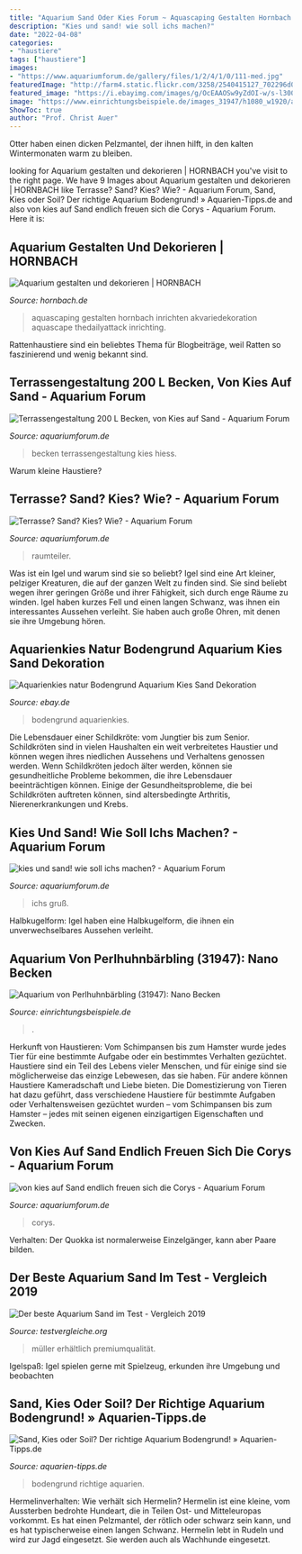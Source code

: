 ```yaml
---
title: "Aquarium Sand Oder Kies Forum ~ Aquascaping Gestalten Hornbach Inrichten Akvariedekoration Aquascape Thedailyattack Inrichting"
description: "Kies und sand! wie soll ichs machen?"
date: "2022-04-08"
categories:
- "haustiere"
tags: ["haustiere"]
images:
- "https://www.aquariumforum.de/gallery/files/1/2/4/1/0/111-med.jpg"
featuredImage: "http://farm4.static.flickr.com/3258/2540415127_702296d0c0_o.jpg"
featured_image: "https://i.ebayimg.com/images/g/OcEAAOSw9yZdOI-w/s-l300.jpg"
image: "https://www.einrichtungsbeispiele.de/images_31947/h1080_w1920/aquarium-nano-becken__dad6be2ce91f02ea65f3d7c3b4ad9441.jpg"
ShowToc: true
author: "Prof. Christ Auer"
---
```



Otter haben einen dicken Pelzmantel, der ihnen hilft, in den kalten Wintermonaten warm zu bleiben.

	

		
looking for Aquarium gestalten und dekorieren | HORNBACH you've visit to the right page. We have 9 Images about Aquarium gestalten und dekorieren | HORNBACH like Terrasse? Sand? Kies? Wie? - Aquarium Forum, Sand, Kies oder Soil? Der richtige Aquarium Bodengrund! » Aquarien-Tipps.de and also von kies auf Sand endlich freuen sich die Corys - Aquarium Forum. Here it is:
		
    
## Aquarium Gestalten Und Dekorieren | HORNBACH

<img loading=lazy src="https://cdn.hornbach.de/cmsm/de/chke2-1d/050ac91f01f60330d838a6950a5e08/aquascaping-inspiration-04-1200x800.jpg" onerror="this.onerror=null;this.src='https://tse2.mm.bing.net/th?id=OIP.HQUKyR8B9gMw2DimlQpeCAHaE8&amp;pid=15.1';" alt="Aquarium gestalten und dekorieren | HORNBACH">

_Source: hornbach.de_

>aquascaping gestalten hornbach inrichten akvariedekoration aquascape thedailyattack inrichting. 

	

Rattenhaustiere sind ein beliebtes Thema für Blogbeiträge, weil Ratten so faszinierend und wenig bekannt sind.

    
## Terrassengestaltung 200 L Becken, Von Kies Auf Sand - Aquarium Forum

<img loading=lazy src="https://www.aquariumforum.de/gallery/files/1/2/4/1/0/111-med.jpg" onerror="this.onerror=null;this.src='https://tse1.mm.bing.net/th?id=OIP.IeD-UCiURHaFhFpsSfsPbAHaFj&amp;pid=15.1';" alt="Terrassengestaltung 200 L Becken, von Kies auf Sand - Aquarium Forum">

_Source: aquariumforum.de_

>becken terrassengestaltung kies hiess. 

	

Warum kleine Haustiere?

    
## Terrasse? Sand? Kies? Wie? - Aquarium Forum

<img loading=lazy src="https://image-proxy.forumhome.com/b7c730b159fbfb8e972eec998a34c371f03a37f6?url=http:%2F%2Fwww.biotopforum.at%2Falbum%2Fdata%2Fmedia%2F3%2FArtbecken_08.jpg" onerror="this.onerror=null;this.src='https://tse4.mm.bing.net/th?id=OIP.ueeR8dMLt8vVI_RCg6X4twHaDS&amp;pid=15.1';" alt="Terrasse? Sand? Kies? Wie? - Aquarium Forum">

_Source: aquariumforum.de_

>raumteiler. 

	

Was ist ein Igel und warum sind sie so beliebt?
Igel sind eine Art kleiner, pelziger Kreaturen, die auf der ganzen Welt zu finden sind. Sie sind beliebt wegen ihrer geringen Größe und ihrer Fähigkeit, sich durch enge Räume zu winden. Igel haben kurzes Fell und einen langen Schwanz, was ihnen ein interessantes Aussehen verleiht. Sie haben auch große Ohren, mit denen sie ihre Umgebung hören.

    
## Aquarienkies Natur Bodengrund Aquarium Kies Sand Dekoration

<img loading=lazy src="https://i.ebayimg.com/images/g/OcEAAOSw9yZdOI-w/s-l300.jpg" onerror="this.onerror=null;this.src='https://tse1.mm.bing.net/th?id=OIP.RBXidC0DyEm1-vNcsJyTTAAAAA&amp;pid=15.1';" alt="Aquarienkies natur Bodengrund Aquarium Kies Sand Dekoration">

_Source: ebay.de_

>bodengrund aquarienkies. 

	

Die Lebensdauer einer Schildkröte: vom Jungtier bis zum Senior.
Schildkröten sind in vielen Haushalten ein weit verbreitetes Haustier und können wegen ihres niedlichen Aussehens und Verhaltens genossen werden. Wenn Schildkröten jedoch älter werden, können sie gesundheitliche Probleme bekommen, die ihre Lebensdauer beeinträchtigen können. Einige der Gesundheitsprobleme, die bei Schildkröten auftreten können, sind altersbedingte Arthritis, Nierenerkrankungen und Krebs.

    
## Kies Und Sand! Wie Soll Ichs Machen? - Aquarium Forum

<img loading=lazy src="http://farm4.static.flickr.com/3258/2540415127_702296d0c0_o.jpg" onerror="this.onerror=null;this.src='https://tse1.mm.bing.net/th?id=OIP.zir3mCYveD6dC0XSxgDaZgHaE7&amp;pid=15.1';" alt="kies und sand! wie soll ichs machen? - Aquarium Forum">

_Source: aquariumforum.de_

>ichs gruß. 

	

Halbkugelform: Igel haben eine Halbkugelform, die ihnen ein unverwechselbares Aussehen verleiht.

    
## Aquarium Von Perlhuhnbärbling (31947): Nano Becken

<img loading=lazy src="https://www.einrichtungsbeispiele.de/images_31947/h1080_w1920/aquarium-nano-becken__dad6be2ce91f02ea65f3d7c3b4ad9441.jpg" onerror="this.onerror=null;this.src='https://tse4.mm.bing.net/th?id=OIP.0Mlzqmfbo1_ThfR7u4-S3QHaFj&amp;pid=15.1';" alt="Aquarium von Perlhuhnbärbling (31947): Nano Becken">

_Source: einrichtungsbeispiele.de_

>. 

	

Herkunft von Haustieren: Vom Schimpansen bis zum Hamster wurde jedes Tier für eine bestimmte Aufgabe oder ein bestimmtes Verhalten gezüchtet.
Haustiere sind ein Teil des Lebens vieler Menschen, und für einige sind sie möglicherweise das einzige Lebewesen, das sie haben. Für andere können Haustiere Kameradschaft und Liebe bieten. Die Domestizierung von Tieren hat dazu geführt, dass verschiedene Haustiere für bestimmte Aufgaben oder Verhaltensweisen gezüchtet wurden – vom Schimpansen bis zum Hamster – jedes mit seinen eigenen einzigartigen Eigenschaften und Zwecken.

    
## Von Kies Auf Sand Endlich Freuen Sich Die Corys - Aquarium Forum

<img loading=lazy src="https://image-proxy.forumhome.com/7270edfdf017a34ec9d04be81e136afc5d547657?url=http:%2F%2Fimg.photobucket.com%2Falbums%2Fv437%2Fzwergganele%2Faquaristik%2FIMGP1457.jpg" onerror="this.onerror=null;this.src='https://tse3.mm.bing.net/th?id=OIP.XPsqhPzlomlXBNO-nN-xJQHaFg&amp;pid=15.1';" alt="von kies auf Sand endlich freuen sich die Corys - Aquarium Forum">

_Source: aquariumforum.de_

>corys. 

	

Verhalten: Der Quokka ist normalerweise Einzelgänger, kann aber Paare bilden.

    
## Der Beste Aquarium Sand Im Test - Vergleich 2019

<img loading=lazy src="https://testvergleiche.org/wp-content/plugins/aawp/public/image.php?url=aHR0cHM6Ly9tLm1lZGlhLWFtYXpvbi5jb20vaW1hZ2VzL0kvNjFpMEQwWE1DekwuanBn" onerror="this.onerror=null;this.src='https://tse1.mm.bing.net/th?id=OIP.jmldlr9LaFJL_HZleJ8xVwHaHa&amp;pid=15.1';" alt="Der beste Aquarium Sand im Test - Vergleich 2019">

_Source: testvergleiche.org_

>müller erhältlich premiumqualität. 

	

Igelspaß: Igel spielen gerne mit Spielzeug, erkunden ihre Umgebung und beobachten

    
## Sand, Kies Oder Soil? Der Richtige Aquarium Bodengrund! » Aquarien-Tipps.de

<img loading=lazy src="https://aquarien-tipps.de/wp-content/uploads/2016/07/Fotolia_68125438_XS.jpg" onerror="this.onerror=null;this.src='https://tse3.mm.bing.net/th?id=OIP.UqOw4ejax4veyaiMMyRYewAAAA&amp;pid=15.1';" alt="Sand, Kies oder Soil? Der richtige Aquarium Bodengrund! » Aquarien-Tipps.de">

_Source: aquarien-tipps.de_

>bodengrund richtige aquarien. 

	

Hermelinverhalten: Wie verhält sich Hermelin?
Hermelin ist eine kleine, vom Aussterben bedrohte Hundeart, die in Teilen Ost- und Mitteleuropas vorkommt. Es hat einen Pelzmantel, der rötlich oder schwarz sein kann, und es hat typischerweise einen langen Schwanz. Hermelin lebt in Rudeln und wird zur Jagd eingesetzt. Sie werden auch als Wachhunde eingesetzt.

